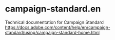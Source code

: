 # campaign-standard.en
Technical documentation for Campaign Standard https://docs.adobe.com/content/help/en/campaign-standard/using/campaign-standard-home.html
